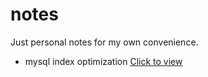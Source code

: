 # notes
Just personal notes for my own convenience.

- mysql index optimization [Click to view](DatabaseOptimization.md) 
